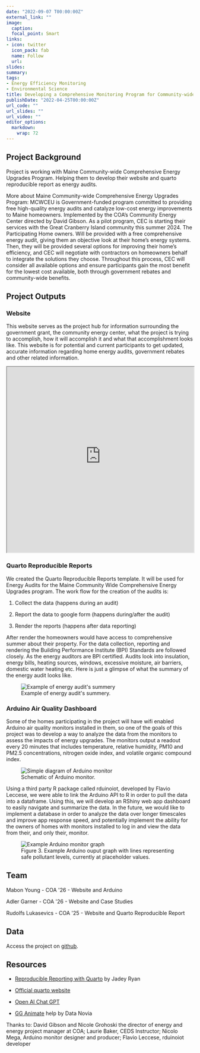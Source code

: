```yaml
---
date: "2022-09-07 T00:00:00Z"
external_link: ""
image:
  caption: 
  focal_point: Smart
links:
- icon: twitter
  icon_pack: fab
  name: Follow
  url: 
slides: 
summary: 
tags:
- Energy Efficiency Monitoring
- Environmental Science
title: Developing a Comprehensive Monitoring Program for Community-wide Energy Efficiency Upgrades
publishDate: "2022-04-25T00:00:00Z"
url_code: ""
url_slides: ""
url_video: ""
editor_options: 
  markdown: 
    wrap: 72
---
```


## Project Background

Project is working with Maine Community-wide Comprehensive Energy
Upgrades Program. Helping them to develop their website and quarto
reproducible report as energy audits.

More about Maine Community-wide Comprehensive Energy Upgrades Program:
MCWCEU is Government-funded program committed to providing free
high-quality energy audits and catalyze low-cost energy improvements to
Maine homeowners. Implemented by the COA’s Community Energy Center
directed by David Gibson. As a pilot program, CEC is starting their
services with the Great Cranberry Island community this summer 2024. The
Participating Home owners. Will be provided with a free comprehensive
energy audit, giving them an objective look at their home’s energy
systems. Then, they will be provided several options for improving their
home’s efficiency, and CEC will negotiate with contractors on homeowners
behalf to integrate the solutions they choose. Throughout this process,
CEC will consider all available options and ensure participants gain the
most benefit for the lowest cost available, both through government
rebates and community-wide benefits.

## Project Outputs

### Website

This website serves as the project hub for information surrounding the
government grant, the community energy center, what the project is
trying to accomplish, how it will accomplish it and what that
accomplishment looks like. This website is for potential and current
participants to get updated, accurate information regarding home energy
audits, government rebates and other related information.

<iframe src="https://coa-energy-upgrade-project.netlify.app" width="100%" height="500" title="COA Energy Project Website">

</iframe>

### Quarto Reproducible Reports

We created the Quarto Reproducible Reports template. It will be used for
Energy Audits for the Maine Community Wide Comprehensive Energy Upgrades
program. The work flow for the creation of the audits is:

1.  Collect the data (happens during an audit)

2.  Report the data to google form (happens during/after the audit)

3.  Render the reports (happens after data reporting)

After render the homeowners would have access to comprehensive summer
about their property. For the data collection, reporting and rendering
the Building Performance Institute (BPI) Standards are followed closely.
As the energy auditors are BPI certified. Audits look into insulation,
energy bills, heating sources, windows, excessive moisture, air
barriers, domestic water heating etc. Here is just a glimpse of what the
summary of the energy audit looks like.

<figure>

<img src="/img/energy_audit_summery.png" alt="Example of energy audit&apos;s summery"/>

<figcaption>Example of energy audit's summery.</figcaption>

</figure>

### Arduino Air Quality Dashboard

Some of the homes participating in the project will have wifi enabled
Arduino air quality monitors installed in them, so one of the goals of
this project was to develop a way to analyze the data from the monitors
to assess the impacts of energy upgrades. The monitors output a readout
every 20 minutes that includes temperature, relative humidity, PM10 and
PM2.5 concentrations, nitrogen oxide index, and volatile organic
compound index.

<figure>

<img src="/img/monitor_schema.png" alt="Simple diagram of Arduino monitor"/>

<figcaption>Schematic of Arduino monitor.</figcaption>

</figure>

Using a third party R package called rduinoiot, developed by Flavio
Leccese, we were able to link the Arduino API to R in order to pull the
data into a dataframe. Using this, we will develop an RShiny web app
dashboard to easily navigate and summarize the data. In the future, we
would like to implement a database in order to analyze the data over
longer timescales and improve app response speed, and potentially
implement the ability for the owners of homes with monitors installed to
log in and view the data from their, and only their, monitor.

<figure>

<img src="/img/arduino_graph_ex.png" alt="Example Arduino monitor graph"/>

<figcaption>Figure 3. Example Arduino ouput graph with lines
representing safe pollutant levels, currently at placeholder
values.</figcaption>

</figure>

## Team

Mabon Young - COA '26 - Website and Arduino

Adler Garner - COA '26 - Website and Case Studies

Rudolfs Lukasevics - COA '25 - Website and Quarto Reproducible Report

## Data

Access the project on
[github](https://github.com/LaurieLBaker/CEDS-Energy).

## Resources

-   [Reproducible Reporting with
    Quarto](https://jadeyryan.quarto.pub/ceds-quarto-workshop/) by Jadey
    Ryan

-   [Official quarto website](https://quarto.org/)

-   [Open AI Chat GPT](https://chatgpt.com/?oai-dm=1)

-   [GG
    Animate](https://www.datanovia.com/en/blog/gganimate-how-to-create-plots-with-beautiful-animation-in-r/)
    help by Data Novia

Thanks to: David Gibson and Nicole Grohoski the director of energy and
energy project manager at COA; Laurie Baker, CEDS Instructor; Nicolo
Mega, Arduino monitor designer and producer; Flavio Leccese, rduinoiot
developer
